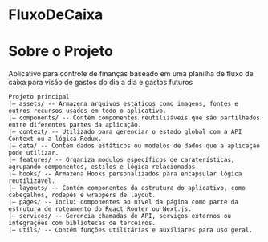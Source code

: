 # FluxoDeCaixa
 
# Sobre o Projeto
Aplicativo para controle de finanças baseado em uma planilha de fluxo de caixa para visão de gastos do dia a dia e gastos futuros


``` text
Projeto principal
|— assets/ -- Armazena arquivos estáticos como imagens, fontes e outros recursos usados em todo o aplicativo.
|— components/ -- Contém componentes reutilizáveis que são partilhados entre diferentes partes da aplicação.
|— context/ -- Utilizado para gerenciar o estado global com a API Context ou a lógica Redux.
|— data/ -- Contém dados estáticos ou modelos de dados que a aplicação pode utilizar.
|— features/ -- Organiza módulos específicos de caraterísticas, agrupando componentes, estilos e lógica relacionados.
|— hooks/ -- Armazena Hooks personalizados para encapsular lógica reutilizável.
|— layouts/ -- Contém componentes da estrutura do aplicativo, como cabeçalhos, rodapés e wrappers de layout.
|— pages/ -- Inclui componentes ao nível da página como parte da estrutura de roteamento do React Router ou Next.js.
|— services/ -- Gerencia chamadas de API, serviços externos ou integrações com bibliotecas de terceiros.
|— utils/ -- Contém funções utilitárias e auxiliares para uso geral.

``` 
